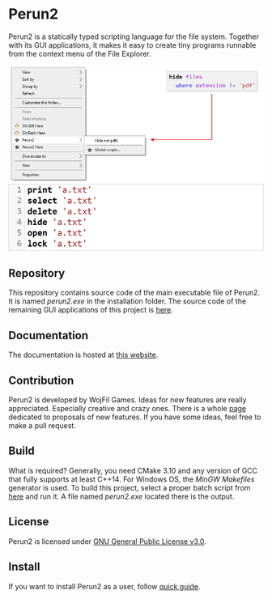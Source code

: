 # Perun2

Perun2 is a statically typed scripting language for the file system. 
Together with its GUI applications, it makes it easy to create tiny programs runnable from the context menu of the File Explorer.

![Menu examples](res/menuexample.png)
![Code examples](res/codes.gif)

## Repository

This repository contains source code of the main executable file of Perun2.
It is named *perun2.exe* in the installation folder.
The source code of the remaining GUI applications of this project is [here](https://github.com/wojfil/perun2-gui).

## Documentation

The documentation is hosted at [this website](https://perun2.org/docs).

## Contribution

Perun2 is developed by WojFil Games.
Ideas for new features are really appreciated.
Especially creative and crazy ones.
There is a whole [page](FUTURE.md) dedicated to proposals of new features.
If you have some ideas, feel free to make a pull request.

## Build

What is required? 
Generally, you need CMake 3.10 and any version of GCC that fully supports at least C++14. 
For Windows OS, the *MinGW Makefiles* generator is used.
To build this project, select a proper batch script from [here](src/build) and run it. 
A file named *perun2.exe* located there is the output.

## License

Perun2 is licensed under [GNU General Public License v3.0](LICENSE.txt).

## Install

If you want to install Perun2 as a user, follow [quick guide](https://perun2.org/docs/quickguide).
